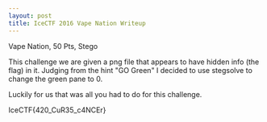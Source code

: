 ```yaml
---
layout: post
title: IceCTF 2016 Vape Nation Writeup
---
```


Vape Nation, 50 Pts, Stego

This challenge we are given a png file that appears to have hidden
info (the flag) in it. Judging from the hint "GO Green" I decided to
use stegsolve to change the green pane to 0.

Luckily for us that was all you had to do for this challenge.

IceCTF{420_CuR35_c4NCEr}

